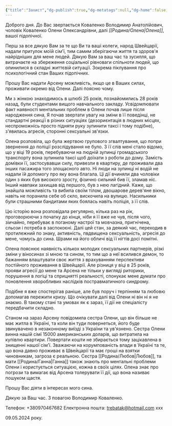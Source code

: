 ```yaml
---
{"title":"Захист","dg-publish":true,"dg-metatags":null,"dg-home":false,"permalink":"/zahist/","dgPassFrontmatter":true,"noteIcon":""}
---
```




Доброго дня.
До Вас звертається Коваленко Володимир Анатолійович, чоловік Коваленко Олени Олександрівни, далі *[[Родина/Олена\|Олена]]*, вашої підопічної.

Перш за все дякую Вам за те що Ви та ваші колеги, народ Швейцарії, надали притулок моїй сім'ї, тим самим зберігаючи життя та здоров'я найрідніших для мене людей. Дякую Вам за ваш час та зусилля, що витрачаєте на збереження соціальної рівноваги спільноти людей, що опинилися в складні життєвій ситуації. Зокрема піклування про психологічний стан Ваших підопічних. 

Прошу Вас надати Арсену можливість, якщо це в Ваших силах,  проживати окремо від Олени. Далі поясню чому. 

Ми з жінкою знаходимось в шлюбі 25 років, познайомились 28 років назад, були студентами вищого навчального закладу. Усвідомлювати факт наявності ментальних проблем в Олени почав лише після народження сина, Я почав звертати увагу на зміни в її поведінці, не стандартні реакції в різних ситуаціях (дезориєнтація в людних місцях, неспроможнісь просто підняти руку зупинити таксі і тому подібне), з'явилась агресія, сторонні сексуальні зв'язки. 

Олена розповіла, що була жертвою групового згвалтування, що попри звернення до поліції розслідування не було. З її слів мені стало відомо, що у віці 19 років, перебуваючи на людній зупинці громадського транспорту вона зупинила таксі щоб доїхати з роботи до дому. Замість домівки її, застосувавши силу, привезли в квартиру, де проживали два інших пасажира того злощасного авто. Ні люди на зупинці ні водій не надали їй допомогу про яку вона благала. Ці дії вчиняли два чоловіки один з яких був високого зросту, фізично сильний бив її, зламав ніс. Інший навпаки захищав від першого, був з нею лагідний.  Каже, що знайшла можливість та вибила своїм тілом,  двошарове дерев'яне вікно, навіть не поранила себе об скло, вискочила на вулицю. Насильники були страшними бандитами яких боялась навіть поліція, з її слів.

Цю історію вона розповідала регулярно, кілька раз на рік, проговорюючи з початку до кінця, ніби я її вже не чув, після чого, зіичайно, перебуває в поганому настрої та мовчазна, пригнічена, сльози і потреба в заспокоєні. Далі цей стан, за деякий час, переходив в протилежний по знаку, активність, пвдвищена сексуальність, агресія до мене, чомусь до сина. Шрами на його обличі від її нігтів досі помітні.

Олена пояснює наявність кількох молодих сексуальних партнерів, різкі зміни у віносинах зі мною та сином, то тим що а неї всилився демон, то бажанням влаштувати своє життя з врахуванням перспективи постійного проживання в Швейцарії. Але різниця у віці в 25 років, прояви агресії до мене та Арсена не тільки у вигляді риторики, порушення в логіці та сприцнятті реальності, спонукає мене думати про поновлення хворобливих наслідків постравматичного синдрому.

Подібне я вже спостерігав раніше, але був поруч і терпінням та любовю допомагав пережити кризу. Що очікувати далі від Олени ні він ні я не знаємо. В такому стані та умовах як є зараз, її дії не спеціалісту передбачити складно.

Станом на зараз Арсену повідомила сестра Олени, що він більше не має житла в Україні, та коли він туди повернеться, його буде звинувачено в незаконному виїзді з України та ув'язнено. Сестра Олени винна нашій сімї 15000 американських доларів, що витратила на купівлю квартири. Повертати кошти не збирається тому зацікавлена в знищенні нашої сім'ї. Зважаючи на корумпованість влади в Україні та те, що вона давно проживає в Швейцарії та має гроші на взятки чиновникам, загроза є реальною. Сестра [[Родина/Любов\|Любов]], та мати [[Родина/Ганна\|Ганна]] також знають про ментальні проблеми Олени і користується ситуацією, кожна в своїх цілях. 
Олена знає про погрози та вимагає від Арсена толерувати її  дії, що вона називає пошуком щастя.

Прошу Вас діяти в інтересах мого сина. 

Дякую за Ваш час. З повагою Володимир Коваленко.

Телефон: +380970467682
Електронна пошта: trebatak@hotmail.com xxx

09.05.2024 року.

